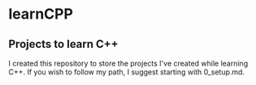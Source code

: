 # learnCPP
## Projects to learn C++

I created this repository to store the projects I've created while learning C++. If you wish to follow my path, I suggest starting with 0_setup.md. 
